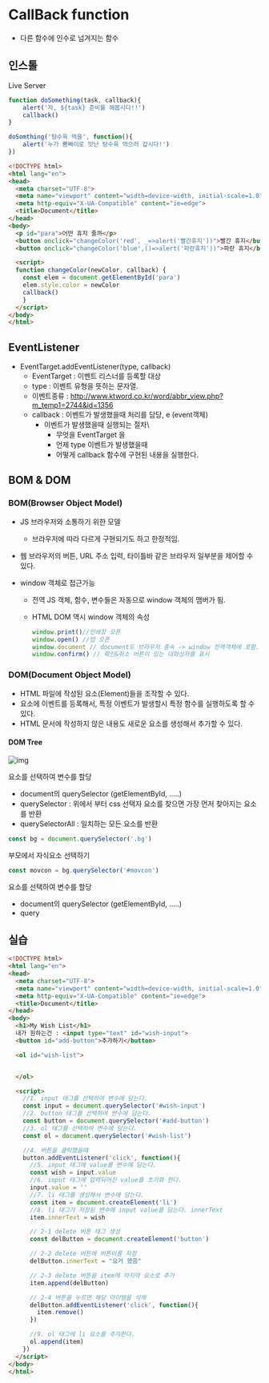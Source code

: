 # CallBack function

- 다른 함수에 인수로 넘겨지는 함수



## 인스톨

Live Server



```js
function doSomething(task, callback){
    alert('자, ${task} 준비를 해봅시다!!')
    callback()
}

doSomthing('탕수육 먹을', function(){
    alert('누가 뿜빠이로 맛난 탕수육 먹으러 갑시다!')
})
```





```html
<!DOCTYPE html>
<html lang="en">
<head>
  <meta charset="UTF-8">
  <meta name="viewport" content="width=device-width, initial-scale=1.0">
  <meta http-equiv="X-UA-Compatible" content="ie=edge">
  <title>Document</title>
</head>
<body>
  <p id="para">어떤 휴지 줄까</p>
  <button onclick="changeColor('red', _=>alert('빨간휴지'))">빨간 휴지</button>
  <button onclick="changeColor('blue',()=>alert('파란휴지'))">파란 휴지</button>

  <script>
  function changeColor(newColor, callback) {
    const elem = document.getElementById('para')
    elem.style.color = newColor
    callback()
    }
  </script>
</body>
</html>

```



## EventListener

- EventTarget.addEventListener(type, callback)
  - EventTarget : 이벤트 리스너를 등록할 대상
  - type : 이벤트 유형을 뜻하는 문자열.
  - 이벤트종류 : http://www.ktword.co.kr/word/abbr_view.php?m_temp1=2744&id=1356
  - callback : 이벤트가 발생했을때 처리를 담당, e (event객체)
    - 이벤트가 발생했을때 실행되는 절차\
      - 무엇을 EventTarget 을
      - 언제 type 이벤트가 발생했을때
      - 어떻게 callback 함수에 구현된 내용을 실행한다.



## BOM & DOM

### BOM(Browser Object Model)

- JS 브라우저와 소통하기 위한 모델

  - 브라우저에 따라 다르게 구현되기도 하고 한정적임.

- 웹 브라우저의 버튼, URL 주소 입력, 타이틀바 같은 브라우저 일부분을 제어할 수 있다.

- window 객체로 접근가능

  - 전역 JS 객체, 함수, 변수들은 자동으로 window 객체의 맴버가 됨.

  - HTML DOM 역시 window 객체의 속성

    ```js
    window.print()//인쇄창 오픈
    window.open() //탭 오픈
    window.document // document도 브라우저 종속 -> window 전역객체에 포함.
    window.confirm() // 확인&취소 버튼이 있는 대화상자를 표시
    ```

    

### DOM(Document Object Model)

- HTML 파일에 작성된 요소(Element)들을 조작할 수 있다.
- 요소에 이벤트를 등록해서, 특정 이벤트가 발생할시 특정 함수를 실행하도록 할 수 있다.
- HTML 문서에 작성하지 않은 내용도 새로운 요소를 생성해서 추가할 수 있다.

#### DOM Tree

![img](https://miro.medium.com/max/960/1*aYBX0u4He3VThBSVLJ7BJA.jpeg)

요소를 선택하여 변수를 할당

- document의 querySelector (getElementById, .....)
- querySelector : 위에서 부터 css 선택자 요소를 찾으면 가장 먼저 찾아지는 요소를 반환
- querySelectorAll : 일치하는 모든 요소를 반환

```js
const bg = document.querySelector('.bg')
```

부모에서 자식요소 선택하기

```js
const movcon = bg.querySelector('#movcon')
```

요소를 선택하여 변수를 할당

- document의 querySelector (getElementById, .....)
- query







## 실습

```html
<!DOCTYPE html>
<html lang="en">
<head>
  <meta charset="UTF-8">
  <meta name="viewport" content="width=device-width, initial-scale=1.0">
  <meta http-equiv="X-UA-Compatible" content="ie=edge">
  <title>Document</title>
</head>
<body>
  <h1>My Wish List</h1>
  내가 원하는건 : <input type="text" id="wish-input">
  <button id="add-button">추가하기</button>

  <ol id="wish-list">


  </ol>

  <script>
    //1. input 태그를 선택하여 변수에 담는다.
    const input = document.querySelector('#wish-input')
    //2. button 태그를 선택하여 변수에 담는다.
    const button = document.querySelector('#add-button')
    //3. ol 태그를 선택하여 변수에 담는다.
    const ol = document.querySelector('#wish-list')

    //4. 버튼을 클릭했을떄
    button.addEventListener('click', function(){
      //5. input 태그에 value를 변수에 담는다.
      const wish = input.value
      //6. input 태그에 입력되어진 value를 초기화 한다.
      input.value = ''
      //7. li 태그를 생성해서 변수애 담는다.
      const item = document.createElement('li')
      //8. li 태그가 저장된 변수에 input value를 담는다. innerText
      item.innerText = wish

      // 2-1 delete 버튼 태그 생성
      const delButton = document.createElement('button')

      // 2-2 delete 버튼에 버튼이름 지정
      delButton.innerText = "요거 했음"

      // 2-3 delete 버튼을 item에 마지막 요소로 추가
      item.append(delButton)

      // 2-4 버튼을 누르면 해당 아이템을 삭제
      delButton.addEventListener('click', function(){
        item.remove()
      })

      //9. ol 태그에 li 요소를 추가한다.
      ol.append(item)
    })
  </script>
</body>
</html>


```

